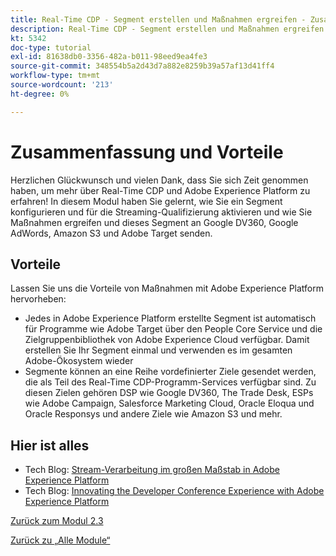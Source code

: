 ```yaml
---
title: Real-Time CDP - Segment erstellen und Maßnahmen ergreifen - Zusammenfassung
description: Real-Time CDP - Segment erstellen und Maßnahmen ergreifen - Zusammenfassung
kt: 5342
doc-type: tutorial
exl-id: 81638db0-3356-482a-b011-98eed9ea4fe3
source-git-commit: 348554b5a2d43d7a882e8259b39a57af13d41ff4
workflow-type: tm+mt
source-wordcount: '213'
ht-degree: 0%

---
```


# Zusammenfassung und Vorteile

Herzlichen Glückwunsch und vielen Dank, dass Sie sich Zeit genommen haben, um mehr über Real-Time CDP und Adobe Experience Platform zu erfahren!
In diesem Modul haben Sie gelernt, wie Sie ein Segment konfigurieren und für die Streaming-Qualifizierung aktivieren und wie Sie Maßnahmen ergreifen und dieses Segment an Google DV360, Google AdWords, Amazon S3 und Adobe Target senden.

## Vorteile

Lassen Sie uns die Vorteile von Maßnahmen mit Adobe Experience Platform hervorheben:

- Jedes in Adobe Experience Platform erstellte Segment ist automatisch für Programme wie Adobe Target über den People Core Service und die Zielgruppenbibliothek von Adobe Experience Cloud verfügbar. Damit erstellen Sie Ihr Segment einmal und verwenden es im gesamten Adobe-Ökosystem wieder
- Segmente können an eine Reihe vordefinierter Ziele gesendet werden, die als Teil des Real-Time CDP-Programm-Services verfügbar sind. Zu diesen Zielen gehören DSP wie Google DV360, The Trade Desk, ESPs wie Adobe Campaign, Salesforce Marketing Cloud, Oracle Eloqua und Oracle Responsys und andere Ziele wie Amazon S3 und mehr.

## Hier ist alles

- Tech Blog: [Stream-Verarbeitung im großen Maßstab in Adobe Experience Platform](https://medium.com/adobetech/stream-processing-at-scale-within-adobe-experience-platform-909ed502da71)
- Tech Blog: [Innovating the Developer Conference Experience with Adobe Experience Platform](https://medium.com/adobetech/innovating-developer-conference-with-adobe-experience-platform-c8c2d1fe8d88)

[Zurück zum Modul 2.3](./real-time-cdp-build-a-segment-take-action.md)

[Zurück zu „Alle Module“](../../../overview.md)
